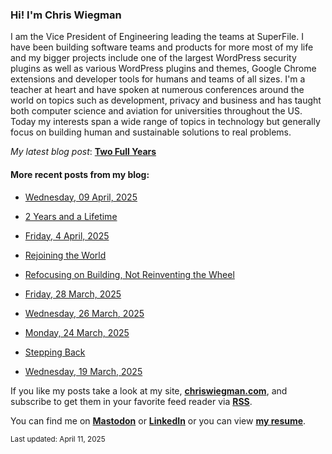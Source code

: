 ### Hi! I'm Chris Wiegman

I am the Vice President of Engineering leading the teams at SuperFile. I have been building software teams and products for more most of my life and my bigger projects include one of the largest WordPress security plugins as well as various WordPress plugins and themes, Google Chrome extensions and developer tools for humans and teams of all sizes. I'm a teacher at heart and have spoken at numerous conferences around the world on topics such as development, privacy and business and has taught both computer science and aviation for universities throughout the US. Today my interests span a wide range of topics in technology but generally focus on building human and sustainable solutions to real problems.

*My latest blog post*: **[Two Full Years](https://chriswiegman.com/2025/04/two-full-years/)**

#### More recent posts from my blog:



- [Wednesday, 09 April, 2025](https://chriswiegman.com/2025/04/wednesday-09-april-2025/)

- [2 Years and a Lifetime](https://chriswiegman.com/2025/04/2-years-and-a-lifetime/)

- [Friday, 4 April, 2025](https://chriswiegman.com/2025/04/friday-4-april-2025/)

- [Rejoining the World](https://chriswiegman.com/2025/04/rejoining-the-world/)

- [Refocusing on Building, Not Reinventing the Wheel](https://chriswiegman.com/2025/03/refocusing-on-building-not-reinventing-the-wheel/)

- [Friday, 28 March, 2025](https://chriswiegman.com/2025/03/friday-28-march-2025/)

- [Wednesday, 26 March, 2025](https://chriswiegman.com/2025/03/wednesday-26-march-2025/)

- [Monday, 24 March, 2025](https://chriswiegman.com/2025/03/monday-24-march-2025/)

- [Stepping Back](https://chriswiegman.com/2025/03/stepping-back/)

- [Wednesday, 19 March, 2025](https://chriswiegman.com/2025/03/wednesday-19-march-2025/)

If you like my posts take a look at my site, **[chriswiegman.com](https://chriswiegman.com/)**, and subscribe to get them in your favorite feed reader via **[RSS](https://chriswiegman.com/index.xml)**.

You can find me on **[Mastodon](https://mastodon.chriswiegman.com/@chris)** or **[LinkedIn](https://www.linkedin.com/in/chriswiegman)** or you can view **[my resume](https://cwie.co/resume)**.

<sub>Last updated: April 11, 2025</sub>
